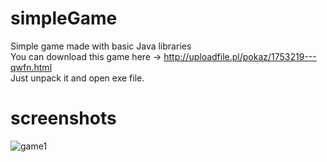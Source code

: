 # simpleGame
Simple game made with basic Java libraries <br />
You can download this game here -> http://uploadfile.pl/pokaz/1753219---qwfn.html <br />
Just unpack it and open exe file. <br />
# screenshots
![game1](https://user-images.githubusercontent.com/49452547/58205946-f9158880-7cdf-11e9-94e9-7c0182b20b13.png) <br />




